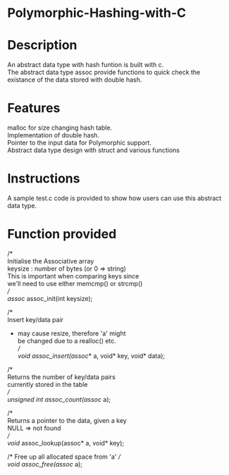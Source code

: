 # Polymorphic-Hashing-with-C

# Description
An abstract data type with hash funtion is built with c.  <br />
The abstract data type assoc provide functions to quick check the existance of the data stored with double hash. <br />

# Features
malloc for size changing hash table. <br />
Implementation of double hash. <br />
Pointer to the input data for Polymorphic support. <br />
Abstract data type design with struct and various functions <br />

# Instructions
A sample test.c code is provided to show how users can use this abstract data type. <br />

# Function provided
/* <br />
   Initialise the Associative array <br />
   keysize : number of bytes (or 0 => string) <br />
   This is important when comparing keys since <br />
   we'll need to use either memcmp() or strcmp() <br />
*/ <br />
assoc* assoc_init(int keysize); <br />

/* <br />
   Insert key/data pair <br />
   - may cause resize, therefore 'a' might <br />
   be changed due to a realloc() etc. <br />
*/ <br />
void assoc_insert(assoc** a, void* key, void* data); <br />

/* <br />
   Returns the number of key/data pairs  <br />
   currently stored in the table <br />
*/ <br />
unsigned int assoc_count(assoc* a); <br />

/* <br />
   Returns a pointer to the data, given a key <br />
   NULL => not found <br />
*/ <br />
void* assoc_lookup(assoc* a, void* key); <br />

/* Free up all allocated space from 'a' */ <br />
void assoc_free(assoc* a); <br />

